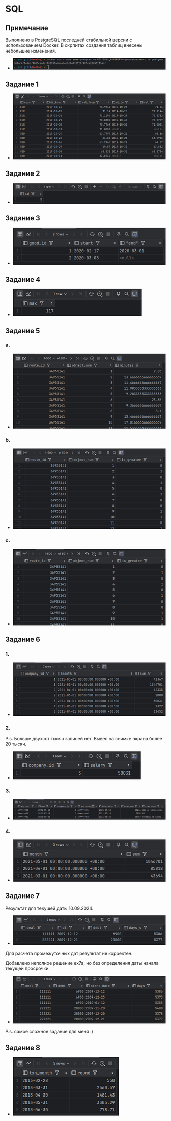 # SQL

## Примечание

Выполнено в PostgreSQL последней стабильной версии с использованием Docker.
В скрпитах создания таблиц внесены небольшие изменения.

- ![report01](../../misc/report01.png "Запуск PostgreSQL")

## Задание 1

- ![report02](../../misc/report02.png "Результат выполнения запроса")

## Задание 2

- ![report03](../../misc/report03.png "Результат выполнения запроса")

## Задание 3

- ![report04](../../misc/report04.png "Результат выполнения запроса")

## Задание 4

- ![report05](../../misc/report05.png "Результат выполнения запроса")

## Задание 5

### a.

- ![report07](../../misc/report07.png "Результат выполнения запроса")

### b.

- ![report08](../../misc/report08.png "Результат выполнения запроса")

### c.

- ![report09](../../misc/report09.png "Результат выполнения запроса")

## Задание 6

### 1.

- ![report10](../../misc/report10.png "Результат выполнения запроса")

### 2.

P.s. Больше двухсот тысяч записей нет. Вывел на снимке экрана более 20 тысяч.

- ![report11](../../misc/report11.png "Результат выполнения запроса")

### 3.

- ![report12](../../misc/report12.png "Результат выполнения запроса")

### 4.

- ![report13](../../misc/report13.png "Результат выполнения запроса")

## Задание 7

Результат для текущей даты 10.09.2024.

- ![report14](../../misc/report14.png "Результат выполнения запроса")

Для расчета промежуточных дат результат не корректен.

Добавлено неполное решение ex7a, но без определения даты начала текущей просрочки.

- ![report15](../../misc/report15.png "Результат выполнения запроса")

P.s. самое сложное задание для меня :)

## Задание 8

- ![report16](../../misc/report16.png "Результат выполнения запроса")

